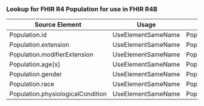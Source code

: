 ### Lookup for FHIR R4 Population for use in FHIR R4B

| Source Element | Usage | Target |
| -------------- | ----- | ------ |
| Population.id | UseElementSameName | Population.id |
| Population.extension | UseElementSameName | Population.extension |
| Population.modifierExtension | UseElementSameName | Population.modifierExtension |
| Population.age[x] | UseElementSameName | Population.age[x] |
| Population.gender | UseElementSameName | Population.gender |
| Population.race | UseElementSameName | Population.race |
| Population.physiologicalCondition | UseElementSameName | Population.physiologicalCondition |
